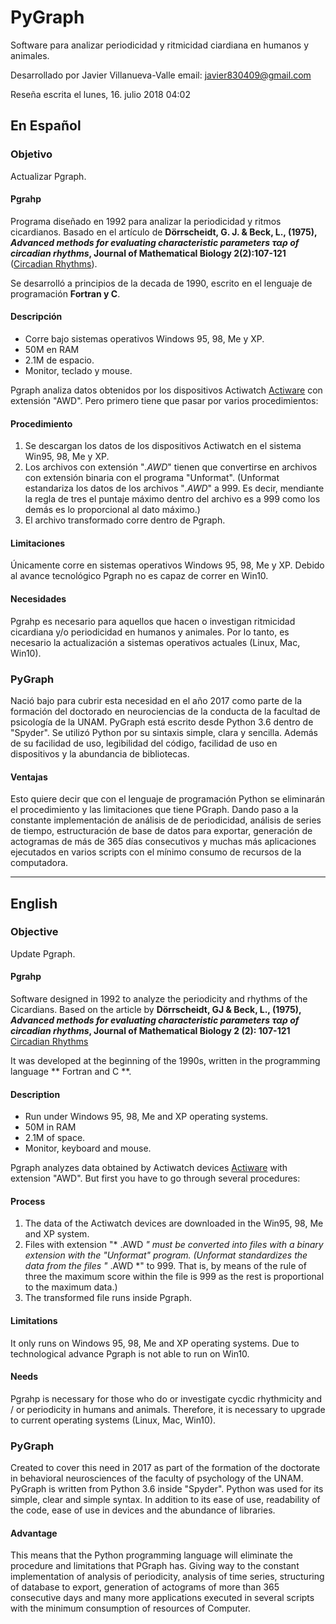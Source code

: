 # PyGraph

Software para analizar periodicidad y ritmicidad ciardiana en humanos y animales. 

Desarrollado por Javier Villanueva-Valle
email: javier830409@gmail.com

Reseña escrita el lunes, 16. julio 2018 04:02 

## En Español

### Objetivo

Actualizar Pgraph.

#### Pgrahp
Programa diseñado en 1992 para analizar la periodicidad y ritmos cicardianos. Basado en el artículo de **Dörrscheidt, G. J. & Beck, L., (1975), *Advanced methods for evaluating characteristic parameters ταρ of circadian rhythms*, Journal of Mathematical Biology 2(2):107-121** ([Circadian Rhythms](https://www.researchgate.net/publication/226211468_Advanced_methods_for_evaluating_characteristic_parameters_tar_of_circadian_rhythms)). 

Se desarrolló a principios de la decada de 1990, escrito en el lenguaje de programación **Fortran y C**. 

#### Descripción
* Corre bajo sistemas operativos Windows 95, 98, Me y XP.
* 50M en RAM
* 2.1M de espacio.
* Monitor, teclado y mouse.

Pgraph analiza datos obtenidos por los dispositivos Actiwatch [Actiware](http://www.actigraphy.com/solutions/actiware/) con extensión "AWD". Pero primero tiene que pasar por varios procedimientos:

#### Procedimiento
1. Se descargan los datos de los dispositivos Actiwatch en el sistema Win95, 98, Me y XP.
2. Los archivos con extensión "*.AWD*" tienen que convertirse en archivos con extensión binaria con el programa "Unformat".
(Unformat estandariza los datos de los archivos "*.AWD*" a 999. Es decir, mendiante la regla de tres el puntaje máximo dentro del archivo es a 999 como los demás es lo proporcional al dato máximo.)
3. El archivo transformado corre dentro de Pgraph.

#### Limitaciones
Únicamente corre en sistemas operativos Windows 95, 98, Me y XP. Debido al avance tecnológico Pgraph no es capaz de correr en Win10.

#### Necesidades
Pgrahp es necesario para aquellos que hacen o investigan ritmicidad cicardiana y/o periodicidad en humanos y animales. Por lo tanto, es necesario la actualización a sistemas operativos actuales (Linux, Mac, Win10).

### PyGraph
Nació bajo para cubrir esta necesidad en el año 2017 como parte de la formación del doctorado en neurociencias de la conducta de la facultad de psicología de la UNAM.
PyGraph está escrito desde Python 3.6 dentro de "Spyder".
Se utilizó Python por su sintaxis simple, clara y sencilla. Además de su facilidad de uso, legibilidad del código, facilidad de uso en dispositivos y la abundancia de bibliotecas.

#### Ventajas
Esto quiere decir que con el lenguaje de programación Python se eliminarán el procedimiento y las limitaciones que tiene PGraph. Dando paso a la constante implementación de análisis de de periodicidad, análisis de series de tiempo, estructuración de base de datos para exportar, generación de actogramas de más de 365 días consecutivos y muchas más aplicaciones ejecutados en varios scripts con el mínimo consumo de recursos de la computadora.

--------------------------------------------------

## English

### Objective

Update Pgraph.

#### Pgrahp
Software designed in 1992 to analyze the periodicity and rhythms of the Cicardians. Based on the article by **Dörrscheidt, GJ & Beck, L., (1975), *Advanced methods for evaluating characteristic parameters ταρ of circadian rhythms*, Journal of Mathematical Biology 2 (2): 107-121** [Circadian Rhythms](https://www.researchgate.net/publication/226211468_Advanced_methods_for_evaluating_characteristic_parameters_tar_of_circadian_rhythms) 

It was developed at the beginning of the 1990s, written in the programming language ** Fortran and C **.

#### Description
* Run under Windows 95, 98, Me and XP operating systems.
* 50M in RAM
* 2.1M of space.
* Monitor, keyboard and mouse.

Pgraph analyzes data obtained by Actiwatch devices [Actiware](http://www.actigraphy.com/solutions/actiware/) with extension "AWD". But first you have to go through several procedures:

#### Process
1. The data of the Actiwatch devices are downloaded in the Win95, 98, Me and XP system.
2. Files with extension "* .AWD *" must be converted into files with a binary extension with the "Unformat" program.
(Unformat standardizes the data from the files "* .AWD *" to 999. That is, by means of the rule of three the maximum score within the file is 999 as the rest is proportional to the maximum data.)
3. The transformed file runs inside Pgraph.

#### Limitations
It only runs on Windows 95, 98, Me and XP operating systems. Due to technological advance Pgraph is not able to run on Win10.

#### Needs
Pgrahp is necessary for those who do or investigate cycdic rhythmicity and / or periodicity in humans and animals. Therefore, it is necessary to upgrade to current operating systems (Linux, Mac, Win10).

### PyGraph
Created to cover this need in 2017 as part of the formation of the doctorate in behavioral neurosciences of the faculty of psychology of the UNAM.
PyGraph is written from Python 3.6 inside "Spyder".
Python was used for its simple, clear and simple syntax. In addition to its ease of use, readability of the code, ease of use in devices and the abundance of libraries.

#### Advantage
This means that the Python programming language will eliminate the procedure and limitations that PGraph has. Giving way to the constant implementation of analysis of periodicity, analysis of time series, structuring of database to export, generation of actograms of more than 365 consecutive days and many more applications executed in several scripts with the minimum consumption of resources of Computer.